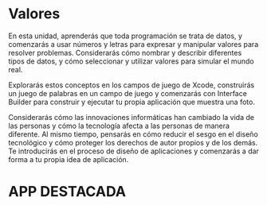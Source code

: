 # Valores

En esta unidad, aprenderás que toda programación se trata de datos, y comenzarás a usar números y letras para expresar y manipular valores para resolver problemas. Considerarás cómo nombrar y describir diferentes tipos de datos, y cómo seleccionar y utilizar valores para simular el mundo real.

Explorarás estos conceptos en los campos de juego de Xcode, construirás un juego de palabras en un campo de juego y comenzarás con Interface Builder para construir y ejecutar tu propia aplicación que muestra una foto.

Considerarás cómo las innovaciones informáticas han cambiado la vida de las personas y cómo la tecnología afecta a las personas de manera diferente. Al mismo tiempo, pensarás en cómo reducir el sesgo en el diseño tecnológico y cómo proteger los derechos de autor propios y de los demás. Te introducirás en el proceso de diseño de aplicaciones y comenzarás a dar forma a tu propia idea de aplicación.

# APP DESTACADA

